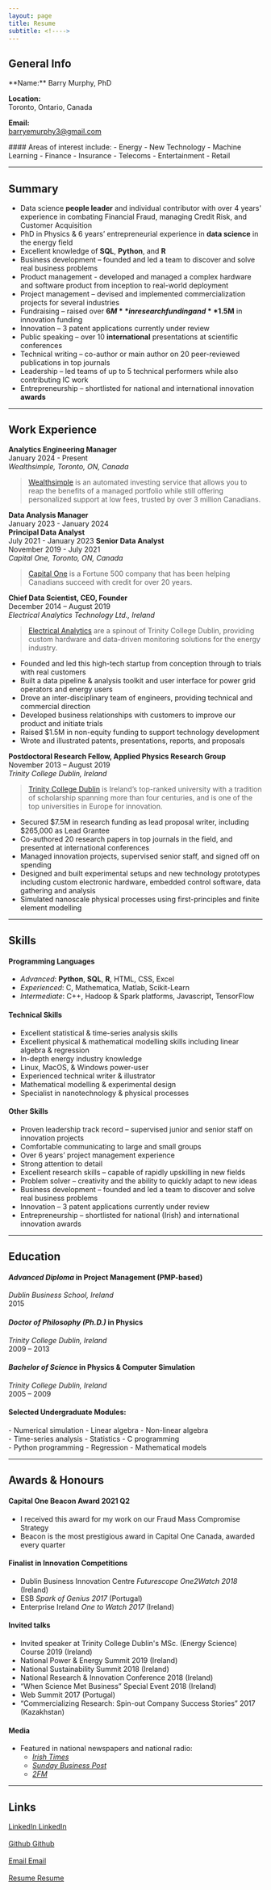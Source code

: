 ```yaml
---
layout: page
title: Resume
subtitle: <!---->
---
```

## General Info

<div class="row">
  <div class="col-md-6" markdown="1">
  **Name:**  
  Barry Murphy, PhD

  **Location:**  
  Toronto, Ontario, Canada

  **Email:**  
  [barryemurphy3@gmail.com](mailto:barryemurphy3@gmail.com)
  </div>
  <div class="col-md-6" markdown="1">
#### Areas of interest include:  
  - Energy
  - New Technology
  - Machine Learning
  - Finance
  - Insurance
  - Telecoms
  - Entertainment
  - Retail
  </div>
</div>

---
## Summary
- Data science **people leader** and individual contributor with over 4 years' experience in combating Financial Fraud, managing Credit Risk, and Customer Acquisition
- PhD in Physics & 6 years’ entrepreneurial experience in **data science** in the energy field
- Excellent knowledge of **SQL**, **Python**, and **R**
- Business development – founded and led a team to discover and solve real business problems
- Product management - developed and managed a complex hardware and software product from inception to real-world deployment
- Project management – devised and implemented commercialization projects for several industries
- Fundraising – raised over **$6M** in research funding and **$1.5M** in innovation funding
- Innovation – 3 patent applications currently under review
- Public speaking – over 10 **international** presentations at scientific conferences
- Technical writing – co-author or main author on 20 peer-reviewed publications in top journals
- Leadership – led teams of up to 5 technical performers while also contributing IC work
- Entrepreneurship – shortlisted for national and international innovation **awards**

---
## Work Experience

**Analytics Engineering Manager**  
January 2024 - Present  
*Wealthsimple, Toronto, ON, Canada*  
  >[Wealthsimple](https://wealthsimple.com/) is an automated investing service that allows you to reap the benefits of a managed portfolio while still offering personalized support at low fees, trusted by over 3 million Canadians.

**Data Analysis Manager**  
January 2023 - January 2024  
**Principal Data Analyst**  
July 2021 - January 2023
**Senior Data Analyst**  
November 2019 - July 2021  
*Capital One, Toronto, ON, Canada*  
  >[Capital One](https://www.capitalone.ca/) is a Fortune 500 company that has been helping Canadians succeed with credit for over 20 years.

**Chief Data Scientist, CEO, Founder**  
December 2014 – August 2019  
*Electrical Analytics Technology Ltd., Ireland*  
  >[Electrical Analytics](https://electrical-analytics.com/) are a spinout of Trinity College Dublin, providing custom hardware and data-driven monitoring solutions for the energy industry.

  - Founded and led this high-tech startup from conception through to trials with real customers
  - Built a data pipeline & analysis toolkit and user interface for power grid operators and energy users
  - Drove an inter-disciplinary team of engineers, providing technical and commercial direction
  - Developed business relationships with customers to improve our product and initiate trials
  - Raised $1.5M in non-equity funding to support technology development
  - Wrote and illustrated patents, presentations, reports, and proposals


**Postdoctoral Research Fellow, Applied Physics Research Group**  
November 2013 – August 2019  
*Trinity College Dublin, Ireland*  
  >[Trinity College Dublin](http://www.tcd.ie/) is Ireland’s top-ranked university with a tradition of scholarship spanning more than four centuries, and is one of the top universities in Europe for innovation.

  - Secured $7.5M in research funding as lead proposal writer, including $265,000 as Lead Grantee
  - Co-authored 20 research papers in top journals in the field, and presented at international conferences
  - Managed innovation projects, supervised senior staff, and signed off on spending
  - Designed and built experimental setups and new technology prototypes including custom electronic hardware, embedded control software, data gathering and analysis
  - Simulated nanoscale physical processes using first-principles and finite element modelling

---

## Skills

#### Programming Languages
- *Advanced*: **Python**, **SQL**, **R**, HTML, CSS, Excel
- *Experienced*: 	C, Mathematica, Matlab, Scikit-Learn
- *Intermediate*: 	C++, Hadoop & Spark platforms, Javascript, TensorFlow

#### Technical Skills
- Excellent statistical & time-series analysis skills
- Excellent physical & mathematical modelling skills including linear algebra & regression
- In-depth energy industry knowledge
- Linux, MacOS, & Windows power-user
- Experienced technical writer & illustrator
- Mathematical modelling & experimental design
- Specialist in nanotechnology & physical processes

#### Other Skills
- Proven leadership track record – supervised junior and senior staff on innovation projects
- Comfortable communicating to large and small groups
- Over 6 years’ project management experience
- Strong attention to detail
- Excellent research skills – capable of rapidly upskilling in new fields
- Problem solver – creativity and the ability to quickly adapt to new ideas
- Business development – founded and led a team to discover and solve real business problems
- Innovation – 3 patent applications currently under review
- Entrepreneurship – shortlisted for national (Irish) and international innovation awards

---

## Education

#### *Advanced Diploma* in Project Management (PMP-based)
*Dublin Business School, Ireland*  
2015

#### *Doctor of Philosophy (Ph.D.)* in Physics
*Trinity College Dublin, Ireland*  
2009 – 2013

#### *Bachelor of Science* in Physics & Computer Simulation
*Trinity College Dublin, Ireland*  
2005 – 2009

#### Selected Undergraduate Modules:
<div class="row">
  <div class="col-md-4" markdown="1">
  - Numerical simulation
  - Linear algebra
  - Non-linear algebra
  </div>
  <div class="col-md-4" markdown="1">
  - Time-series analysis
  - Statistics
  - C programming
  </div>
  <div class="col-md-4" markdown="1">
  - Python programming
  - Regression
  - Mathematical models
  </div>
</div>

---
## Awards & Honours  
#### Capital One Beacon Award 2021 Q2
- I received this award for my work on our Fraud Mass Compromise Strategy
- Beacon is the most prestigious award in Capital One Canada, awarded every quarter

#### Finalist in Innovation Competitions
- Dublin Business Innovation Centre *Futurescope One2Watch 2018* (Ireland)
- ESB *Spark of Genius 2017* (Portugal)
- Enterprise Ireland *One to Watch 2017* (Ireland)
  
#### Invited talks
- Invited speaker at Trinity College Dublin's MSc. (Energy Science) Course 2019 (Ireland)
- National Power & Energy Summit 2019 (Ireland)
- National Sustainability Summit 2018 (Ireland)
- National Research & Innovation Conference 2018 (Ireland)
- “When Science Met Business” Special Event 2018 (Ireland)
- Web Summit 2017 (Portugal)
- “Commercializing Research: Spin-out Company Success Stories” 2017 (Kazakhstan)
  
#### Media
  - Featured in national newspapers and national radio:
    - [*Irish Times*](https://www.irishtimes.com/business/innovation/new-innovator-electrical-analytics-1.3161877)
    - [*Sunday Business Post*](https://twitter.com/ea_dublin/status/1100016803315703809)
    - [*2FM*](https://soundcloud.com/baztastic/05-friday-electrical-analytics)

---
## Links

<div class="row">
  <div class="col-md-3">
  <a href="https://www.linkedin.com/in/barryemurphy"
  class="btn btn-social-icon btn-linkedin" title="LinkedIn">
  <span class="fa fa-fw fa-linkedin" aria-hidden="true"></span>
  <span class="sr-only">LinkedIn</span>
  </a> <a href="https://www.linkedin.com/in/barryemurphy">LinkedIn</a><br>&nbsp;
  </div>
  <div class="col-md-3">
  <a href="https://github.com/baztastic"
  class="btn btn-social-icon btn-github" title="Github">
  <span class="fa fa-fw fa-github" aria-hidden="true"></span>
  <span class="sr-only">Github</span>
  </a> <a href="https://github.com/baztastic">Github</a><br>&nbsp;
  </div>
  <div class="col-md-3">
  <a href="mailto:barryemurphy3@gmail.com"
  class="btn btn-social-icon btn-google" title="Email">
  <span class="fa fa-fw fa-envelope" aria-hidden="true"></span>
  <span class="sr-only">Email</span>
  </a> <a href="mailto:barryemurphy3@gmail.com">Email</a><br>&nbsp;
  </div>
  <div class="col-md-3">
  <a href="/resume/"
  class="btn btn-social-icon btn-dropbox" title="Resume">
  <span class="fa fa-fw fa-file" aria-hidden="true">
  </span><span class="sr-only">Resume</span>
  </a> <a href="/resume/">Resume</a>
  </div>
</div>


